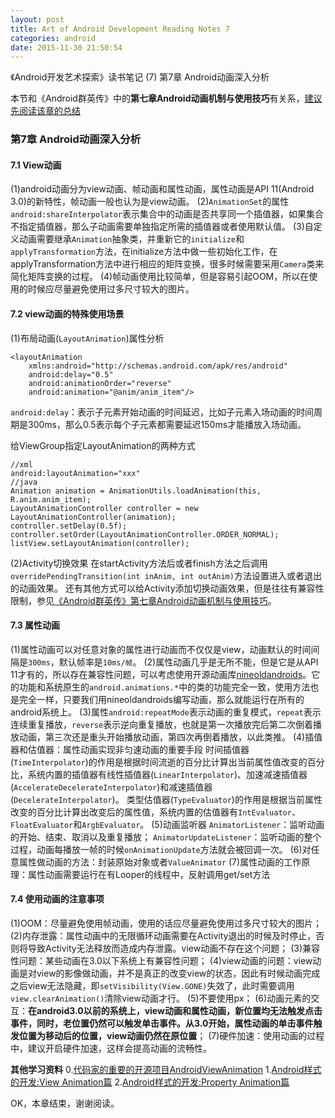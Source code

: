 ```yaml
---
layout: post
title: Art of Android Development Reading Notes 7
categories: android
date: 2015-11-30 21:50:54
---
```

《Android开发艺术探索》读书笔记 (7) 第7章 Android动画深入分析 <!--more-->

本节和《Android群英传》中的**第七章Android动画机制与使用技巧**有关系，[建议先阅读该章的总结](https://hujiaweibujidao.github.io/blog/2015/11/27/Android-Heros-Reading-Notes-3/)

### 第7章 Android动画深入分析
#### 7.1 View动画
(1)android动画分为view动画、帧动画和属性动画，属性动画是API 11(Android 3.0)的新特性，帧动画一般也认为是view动画。
(2)`AnimationSet`的属性`android:shareInterpolator`表示集合中的动画是否共享同一个插值器，如果集合不指定插值器，那么子动画需要单独指定所需的插值器或者使用默认值。
(3)自定义动画需要继承`Animation`抽象类，并重新它的`initialize`和`applyTransformation`方法，在initialize方法中做一些初始化工作，在applyTransformation方法中进行相应的矩阵变换，很多时候需要采用`Camera`类来简化矩阵变换的过程。
(4)帧动画使用比较简单，但是容易引起OOM，所以在使用的时候应尽量避免使用过多尺寸较大的图片。

#### 7.2 view动画的特殊使用场景
(1)布局动画(`LayoutAnimation`)属性分析
```
<layoutAnimation
    xmlns:android="http://schemas.android.com/apk/res/android"
    android:delay="0.5"
    android:animationOrder="reverse"
    android:animation="@anim/anim_item"/>
```
`android:delay`：表示子元素开始动画的时间延迟，比如子元素入场动画的时间周期是300ms，那么0.5表示每个子元素都需要延迟150ms才能播放入场动画。

给ViewGroup指定LayoutAnimation的两种方式
```
//xml
android:layoutAnimation="xxx"
//java
Animation animation = AnimationUtils.loadAnimation(this, R.anim.anim_item);
LayoutAnimationController controller = new LayoutAnimationController(animation);
controller.setDelay(0.5f);
controller.setOrder(LayoutAnimationController.ORDER_NORMAL);
listView.setLayoutAnimation(controller);
```

(2)Activity切换效果
在startActivity方法后或者finish方法之后调用`overridePendingTransition(int inAnim, int outAnim)`方法设置进入或者退出的动画效果。
还有其他方式可以给Activity添加切换动画效果，但是往往有兼容性限制，参见[《Android群英传》第七章Android动画机制与使用技巧](https://hujiaweibujidao.github.io/blog/2015/11/27/Android-Heros-Reading-Notes-3/)。

#### 7.3 属性动画
(1)属性动画可以对任意对象的属性进行动画而不仅仅是view，动画默认的时间间隔是`300ms`，默认帧率是`10ms/帧`。
(2)属性动画几乎是无所不能，但是它是从API 11才有的，所以存在兼容性问题，可以考虑使用开源动画库[nineoldandroids](http://nineoldandroids.com)。它的功能和系统原生的`android.animations.*`中的类的功能完全一致，使用方法也是完全一样，只要我们用nineoldandroids编写动画，那么就能运行在所有的android系统上。
(3)属性`android:repeatMode`表示动画的重复模式，`repeat`表示连续重复播放，`reverse`表示逆向重复播放，也就是第一次播放完后第二次倒着播放动画，第三次还是重头开始播放动画，第四次再倒着播放，以此类推。
(4)插值器和估值器：属性动画实现非匀速动画的重要手段
时间插值器(`TimeInterpolator`)的作用是根据时间流逝的百分比计算出当前属性值改变的百分比，系统内置的插值器有线性插值器(`LinearInterpolator`)、加速减速插值器(`AccelerateDecelerateInterpolator`)和减速插值器(`DecelerateInterpolator`)。
类型估值器(`TypeEvaluator`)的作用是根据当前属性改变的百分比计算出改变后的属性值，系统内置的估值器有`IntEvaluator`、`FloatEvaluator`和`ArgbEvaluator`。
(5)动画监听器
`AnimatorListener`：监听动画的开始、结束、取消以及重复播放；
`AnimatorUpdateListener`：监听动画的整个过程，动画每播放一帧的时候`onAnimationUpdate`方法就会被回调一次。
(6)对任意属性做动画的方法：封装原始对象或者`ValueAnimator`
(7)属性动画的工作原理：属性动画需要运行在有Looper的线程中，反射调用get/set方法

#### 7.4 使用动画的注意事项
(1)OOM：尽量避免使用帧动画，使用的话应尽量避免使用过多尺寸较大的图片；
(2)内存泄露：属性动画中的无限循环动画需要在Activity退出的时候及时停止，否则将导致Activity无法释放而造成内存泄露。view动画不存在这个问题；
(3)兼容性问题：某些动画在3.0以下系统上有兼容性问题；
(4)view动画的问题：view动画是对view的影像做动画，并不是真正的改变view的状态，因此有时候动画完成之后view无法隐藏，即`setVisibility(View.GONE)`失效了，此时需要调用`view.clearAnimation()`清除view动画才行。
(5)不要使用px；
(6)动画元素的交互：**在android3.0以前的系统上，view动画和属性动画，新位置均无法触发点击事件，同时，老位置仍然可以触发单击事件。从3.0开始，属性动画的单击事件触发位置为移动后的位置，view动画仍然在原位置**；
(7)硬件加速：使用动画的过程中，建议开启硬件加速，这样会提高动画的流畅性。

**其他学习资料**
0.[代码家的重要的开源项目AndroidViewAnimation](https://github.com/daimajia/AndroidViewAnimations)
1.[Android样式的开发:View Animation篇](http://keeganlee.me/post/android/20151003)
2.[Android样式的开发:Property Animation篇](http://keeganlee.me/post/android/20151026)

OK，本章结束，谢谢阅读。


